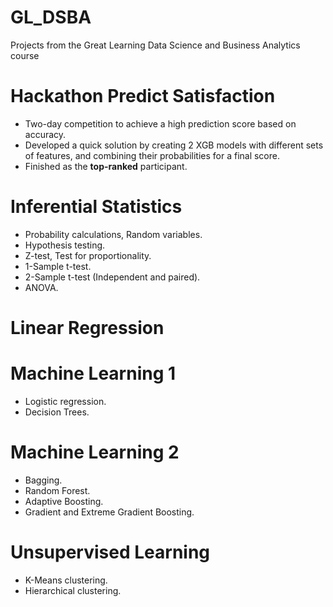 # GL_DSBA
Projects from the Great Learning Data Science and Business Analytics course

# Hackathon Predict Satisfaction
* Two-day competition to achieve a high prediction score based on accuracy.
* Developed a quick solution by creating 2 XGB models with different sets of features, and combining their probabilities for a final score.
* Finished as the **top-ranked** participant.

# Inferential Statistics
* Probability calculations, Random variables.
* Hypothesis testing.
* Z-test, Test for proportionality.
* 1-Sample t-test.
* 2-Sample t-test (Independent and paired).
* ANOVA.

# Linear Regression

# Machine Learning 1
* Logistic regression.
* Decision Trees.

# Machine Learning 2
* Bagging.
* Random Forest.
* Adaptive Boosting.
* Gradient and Extreme Gradient Boosting.

# Unsupervised Learning
* K-Means clustering.
* Hierarchical clustering.
